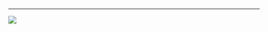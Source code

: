 ---
[![](https://visitcount.itsvg.in/api?id=camicamiwave&icon=0&color=0)](https://visitcount.itsvg.in)

<!-- Proudly created with GPRM ( https://gprm.itsvg.in ) -->
<!--
**camicamiwave/camicamiwave** is a ✨ _special_ ✨ repository because its `README.md` (this file) appears on your GitHub profile.

Here are some ideas to get you started:

- 🔭 I’m currently working on ...
- 🌱 I’m currently learning Flutter to build a mobile app
- 👯 I’m looking to collaborate on ...
- 🤔 I’m looking for help with ...
- 💬 Ask me about UX design
- 📫 How to reach me: ...
- 😄 Pronouns: ...
- ⚡ Fun fact: I'm a k-drama fan
-->
